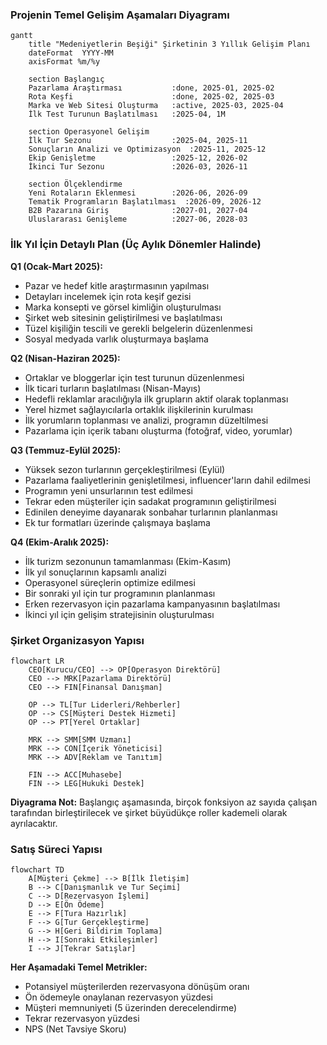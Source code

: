 ### Projenin Temel Gelişim Aşamaları Diyagramı

```mermaid
gantt
    title "Medeniyetlerin Beşiği" Şirketinin 3 Yıllık Gelişim Planı
    dateFormat  YYYY-MM
    axisFormat %m/%y
    
    section Başlangıç
    Pazarlama Araştırması           :done, 2025-01, 2025-02
    Rota Keşfi                      :done, 2025-02, 2025-03
    Marka ve Web Sitesi Oluşturma   :active, 2025-03, 2025-04
    İlk Test Turunun Başlatılması   :2025-04, 1M
    
    section Operasyonel Gelişim
    İlk Tur Sezonu                  :2025-04, 2025-11
    Sonuçların Analizi ve Optimizasyon  :2025-11, 2025-12
    Ekip Genişletme                 :2025-12, 2026-02
    İkinci Tur Sezonu               :2026-03, 2026-11
    
    section Ölçeklendirme
    Yeni Rotaların Eklenmesi        :2026-06, 2026-09
    Tematik Programların Başlatılması  :2026-09, 2026-12
    B2B Pazarına Giriş              :2027-01, 2027-04
    Uluslararası Genişleme          :2027-06, 2028-03
```

### İlk Yıl İçin Detaylı Plan (Üç Aylık Dönemler Halinde)

**Q1 (Ocak-Mart 2025):**

- Pazar ve hedef kitle araştırmasının yapılması
- Detayları incelemek için rota keşif gezisi
- Marka konsepti ve görsel kimliğin oluşturulması
- Şirket web sitesinin geliştirilmesi ve başlatılması
- Tüzel kişiliğin tescili ve gerekli belgelerin düzenlenmesi
- Sosyal medyada varlık oluşturmaya başlama

**Q2 (Nisan-Haziran 2025):**

- Ortaklar ve bloggerlar için test turunun düzenlenmesi
- İlk ticari turların başlatılması (Nisan-Mayıs)
- Hedefli reklamlar aracılığıyla ilk grupların aktif olarak toplanması
- Yerel hizmet sağlayıcılarla ortaklık ilişkilerinin kurulması
- İlk yorumların toplanması ve analizi, programın düzeltilmesi
- Pazarlama için içerik tabanı oluşturma (fotoğraf, video, yorumlar)

**Q3 (Temmuz-Eylül 2025):**

- Yüksek sezon turlarının gerçekleştirilmesi (Eylül)
- Pazarlama faaliyetlerinin genişletilmesi, influencer'ların dahil edilmesi
- Programın yeni unsurlarının test edilmesi
- Tekrar eden müşteriler için sadakat programının geliştirilmesi
- Edinilen deneyime dayanarak sonbahar turlarının planlanması
- Ek tur formatları üzerinde çalışmaya başlama

**Q4 (Ekim-Aralık 2025):**

- İlk turizm sezonunun tamamlanması (Ekim-Kasım)
- İlk yıl sonuçlarının kapsamlı analizi
- Operasyonel süreçlerin optimize edilmesi
- Bir sonraki yıl için tur programının planlanması
- Erken rezervasyon için pazarlama kampanyasının başlatılması
- İkinci yıl için gelişim stratejisinin oluşturulması

### Şirket Organizasyon Yapısı

```mermaid
flowchart LR
    CEO[Kurucu/CEO] --> OP[Operasyon Direktörü]
    CEO --> MRK[Pazarlama Direktörü]
    CEO --> FIN[Finansal Danışman]
    
    OP --> TL[Tur Liderleri/Rehberler]
    OP --> CS[Müşteri Destek Hizmeti]
    OP --> PT[Yerel Ortaklar]
    
    MRK --> SMM[SMM Uzmanı]
    MRK --> CON[İçerik Yöneticisi]
    MRK --> ADV[Reklam ve Tanıtım]
    
    FIN --> ACC[Muhasebe]
    FIN --> LEG[Hukuki Destek]
```

**Diyagrama Not:** Başlangıç aşamasında, birçok fonksiyon az sayıda çalışan tarafından birleştirilecek ve şirket büyüdükçe roller kademeli olarak ayrılacaktır.

### Satış Süreci Yapısı

```mermaid
flowchart TD
    A[Müşteri Çekme] --> B[İlk İletişim]
    B --> C[Danışmanlık ve Tur Seçimi]
    C --> D[Rezervasyon İşlemi]
    D --> E[Ön Ödeme]
    E --> F[Tura Hazırlık]
    F --> G[Tur Gerçekleştirme]
    G --> H[Geri Bildirim Toplama]
    H --> I[Sonraki Etkileşimler]
    I --> J[Tekrar Satışlar]
```

**Her Aşamadaki Temel Metrikler:**

- Potansiyel müşterilerden rezervasyona dönüşüm oranı
- Ön ödemeyle onaylanan rezervasyon yüzdesi
- Müşteri memnuniyeti (5 üzerinden derecelendirme)
- Tekrar rezervasyon yüzdesi
- NPS (Net Tavsiye Skoru)